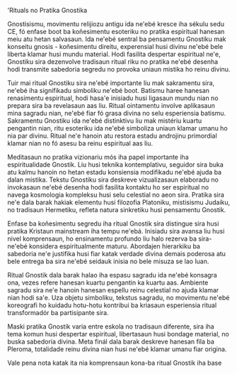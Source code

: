 'Rituals no Pratika Gnostika

Gnostisismu, movimentu relijiozu antigu ida ne'ebé kresce iha sékulu sedu CE, fó enfase boot ba koñesimentu esoteriku no pratika espiritual hanesan meiu atu hetan salvasaun. Ida ne'ebé sentral ba pensamentu Gnostiku mak konseitu gnosis - koñesimentu direitu, experensial husi divinu ne'ebé bele liberta klamar husi mundu material. Hodi fasilita despertar espiritual ne'e, Gnostiku sira dezenvolve tradisaun ritual riku no pratika ne'ebé desenha hodi transmite sabedoria segredu no provoka uniaun mistika ho reinu divinu.

Tuir mai ritual Gnostiku sira ne'ebé importante liu mak sakramentu sira, ne'ebé iha signifikadu simboliku ne'ebé boot. Batismu haree hanesan renasimentu espiritual, hodi hasa'e inisiadu husi ligasaun mundu nian no prepara sira ba revelasaun aas liu. Ritual ointamentu involve aplikasaun mina sagradu nian, ne'ebé fiar fó grasa divina no selu esperiensia batismu. Sakramentu Gnostiku ida ne'ebé distinktivu liu mak mistériu kuartu pengantin nian, ritu esoteriku ida ne'ebé simboliza uniaun klamar umanu ho nia par divinu. Ritual ne'e hanoin atu restora estadu androjinu primordial klamar nian no fó asesu ba reinu espiritual aas liu.

Meditasaun no pratika vizionariu mós iha papel importante iha espiritualidade Gnostik. Liu husi teknika kontemplativu, seguidor sira buka atu kalmu hanoin no hetan estadu konsiensia modifikadu ne'ebé ajuda ba dalan mistika. Tekstu Gnostiku sira deskreve vizualizasaun elaboradu no invokasaun ne'ebé desenha hodi fasilita kontaktu ho ser espiritual no navega kosmologia kompleksu husi selu celestial no aeon sira. Pratika sira ne'e dala barak hakiak elementu husi filozofia Platoniku, mistisismu Judaiku, no tradisaun Hermetiku, refleta natura sinkretiku husi pensamentu Gnostik.

Enfase ba koñesimentu segredu iha ritual Gnostik sira distingue sira husi pratika Kristaun mainstream iha tempu ne'ebá. Inisiadu sira avansa liu husi nivel komprensaun, ho ensinamentu profundo liu halo rezerva ba sira-ne'ebé konsidera espiritualmente maturu. Abordajen hierarkiku ba sabedoria ne'e justifika husi fiar katak verdade divina demais poderosa atu bele entrega ba sira ne'ebé seidauk inisia no bele misuza se lao luan.

Ritual Gnostik dala barak halao iha espasu sagradu ida ne'ebé konsagra ona, vezes refere hanesan kuartu pengantin ka kuartu aas. Ambiente sagradu sira ne'e hanoin hanesan espellu reinu celestial no ajuda klamar nian hodi sa'e. Uza objetu simboliku, tekstus sagradu, no movimentu ne'ebé koreografi ho kuidadu hotu-hotu kontribui ba kriasaun esperiensia ritual transformadór ba partisipante sira.

Maski pratika Gnostik varia entre eskola no tradisaun diferente, sira iha tema komun husi despertar espiritual, libertasaun husi bondage material, no buska sabedoria divina. Meta finál dala barak deskreve hanesan fila ba Pleroma, totalidade reinu divina nian husi ne'ebé klamar umanu fiar origina.

Vale pena nota katak ita nia komprensaun kona-ba ritual Gnostik iha base